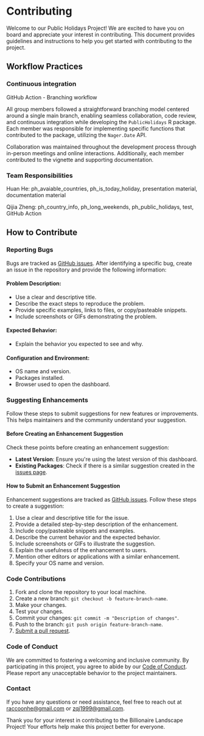 # Contributing

Welcome to our Public Holidays Project! We are excited to have you on board and appreciate your interest in contributing. This document provides guidelines and instructions to help you get started with contributing to the project.

## Workflow Practices

### Continuous integration
GitHub Action - Branching workflow

All group members followed a straightforward branching model centered around a single main branch, enabling seamless collaboration, code review, and continuous integration while developing the  `PublicHolidays` R package. Each member was responsible for implementing specific functions that contributed to the package, utilizing the `Nager.Date` API.

Collaboration was maintained throughout the development process through in-person meetings and online interactions. Additionally, each member contributed to the vignette and supporting documentation.

### Team Responsibilities
Huan He: ph_avaiable_countries, ph_is_today_holiday, presentation material, documentation material

Qijia Zheng: ph_country_info, ph_long_weekends, ph_public_holidays, test, GitHub Action


## How to Contribute

### Reporting Bugs
Bugs are tracked as [GitHub issues](https://guides.github.com/features/issues/). After identifying a specific bug, create an issue in the repository and provide the following information:

#### Problem Description:
- Use a clear and descriptive title.
- Describe the exact steps to reproduce the problem.
- Provide specific examples, links to files, or copy/pasteable snippets.
- Include screenshots or GIFs demonstrating the problem.


#### Expected Behavior:
- Explain the behavior you expected to see and why.



#### Configuration and Environment:
- OS name and version.
- Packages installed.
- Browser used to open the dashboard.



### Suggesting Enhancements
Follow these steps to submit suggestions for new features or improvements. This helps maintainers and the community understand your suggestion.



#### Before Creating an Enhancement Suggestion
Check these points before creating an enhancement suggestion:
- **Latest Version**: Ensure you're using the latest version of this dashboard.
- **Existing Packages**: Check if there is a similar suggestion created in the [issues page](https://github.com/nevererror20/milestone1-group888/issues).



#### How to Submit an Enhancement Suggestion
Enhancement suggestions are tracked as [GitHub issues](https://docs.github.com/en/issues/tracking-your-work-with-issues/about-issues). Follow these steps to create a suggestion:
1. Use a clear and descriptive title for the issue.
2. Provide a detailed step-by-step description of the enhancement.
3. Include copy/pasteable snippets and examples.
4. Describe the current behavior and the expected behavior.
5. Include screenshots or GIFs to illustrate the suggestion.
6. Explain the usefulness of the enhancement to users.
7. Mention other editors or applications with a similar enhancement.
8. Specify your OS name and version.



### Code Contributions
1. Fork and clone the repository to your local machine.
2. Create a new branch: `git checkout -b feature-branch-name`.
3. Make your changes.
4. Test your changes.
5. Commit your changes: `git commit -m "Description of changes"`.
6. Push to the branch: `git push origin feature-branch-name`.
7. [Submit a pull request](https://docs.github.com/en/pull-requests/collaborating-with-pull-requests/getting-started/helping-others-review-your-changes).


### Code of Conduct
We are committed to fostering a welcoming and inclusive community. By participating in this project, you agree to abide by our [Code of Conduct](https://github.com/nevererror20/milestone1-group888/blob/main/CODE_OF_CONDUCT.md). Please report any unacceptable behavior to the project maintainers.

### Contact
If you have any questions or need assistance, feel free to reach out at raccoonhe@gmail.com or zqj1999@gmail.com.

Thank you for your interest in contributing to the Billionaire Landscape Project! Your efforts help make this project better for everyone.
